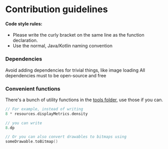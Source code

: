 # Contribution guidelines

#### Code style rules:
- Please write the curly bracket on the same line as the function declaration.
- Use the normal, Java/Kotlin naming convention

### Dependencies

Avoid adding dependencies for trivial things, like image loading
All dependencies must to be open-source and free

### Convenient functions

There's a bunch of utility functions in the [tools folder](app/src/main/java/posidon/launcher/tools), use those if you can.

```kotlin
// For example, instead of writing
8 * resources.displayMetrics.density

// you can write
8.dp

// Or you can also convert drawables to bitmaps using
someDrawable.toBitmap()
```
